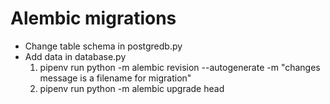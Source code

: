 # Alembic migrations

- Change table schema in postgredb.py
- Add data in database.py
	1. pipenv run python -m alembic revision --autogenerate -m "changes message is a filename for migration"
	2. pipenv run python -m alembic upgrade head 

